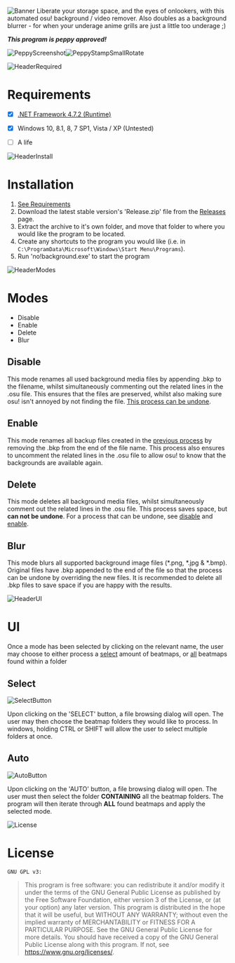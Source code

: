 ![Banner](https://user-images.githubusercontent.com/16698604/75624773-613fb600-5bf2-11ea-91e1-678ef262bb6f.png)
Liberate your storage space, and the eyes of onlookers, with this automated osu! background / video remover. Also doubles as a background blurrer - for when your underage anime grills are just a little too underage ;)

***This program is peppy approved!***

![PeppyScreenshot](https://user-images.githubusercontent.com/16698604/75625527-e8445c80-5bf9-11ea-9328-a03ce0cf49f4.png)![PeppyStampSmallRotate](https://user-images.githubusercontent.com/16698604/75625578-66086800-5bfa-11ea-9f3c-5109d993743e.png)


![HeaderRequired](https://user-images.githubusercontent.com/16698604/75624946-55ed8a00-5bf4-11ea-91a2-ddcdd45f2092.png)
# Requirements
- [x] [.NET Framework 4.7.2 (Runtime)](https://dotnet.microsoft.com/download/dotnet-framework)
- [x] Windows 10, 8.1, 8, 7 SP1, Vista / XP (Untested)
- [ ] A life


![HeaderInstall](https://user-images.githubusercontent.com/16698604/75624945-5423c680-5bf4-11ea-98a0-a1a3d2a6d1c8.png)
# Installation
1. [See Requirements](#requirements)
2. Download the latest stable version's 'Release.zip' file from the [Releases](https://github.com/starflash-studios/osu-backgroundpurger/releases) page.
3. Extract the archive to it's own folder, and move that folder to where you would like the program to be located.
4. Create any shortcuts to the program you would like (i.e. in `C:\ProgramData\Microsoft\Windows\Start Menu\Programs`).
5. Run 'no!background.exe' to start the program


![HeaderModes](https://user-images.githubusercontent.com/16698604/75624881-b7612900-5bf3-11ea-8f3a-6080751e55df.png)
# Modes
* Disable
* Enable
* Delete
* Blur

## Disable
This mode renames all used background media files by appending .bkp to the filename, whilst simultaneously commenting out the related lines in the .osu file. This ensures that the files are preserved, whilst also making sure osu! isn't annoyed by not finding the file. [This process can be undone](#enable).

## Enable
This mode renames all backup files created in the [previous process](#disable) by removing the .bkp from the end of the file name. This process also ensures to uncomment the related lines in the .osu file to allow osu! to know that the backgrounds are available again.

## Delete
This mode deletes all background media files, whilst simultaneously comment out the related lines in the .osu file. This process saves space, but **can not be undone**. For a process that can be undone, see [disable](#disable) and [enable](#enable).

## Blur
This mode blurs all supported background image files (*.png, *.jpg & *.bmp). Original files have .bkp appended to the end of the file so that the process can be undone by overriding the new files. It is recommended to delete all .bkp files to save space if you are happy with the results.


![HeaderUI](https://user-images.githubusercontent.com/16698604/75624880-b62ffc00-5bf3-11ea-814b-f32f03965525.png)
# UI
Once a mode has been selected by clicking on the relevant name, the user may choose to either process a [select](#select) amount of beatmaps, or [all](#auto) beatmaps found within a folder

## Select
![SelectButton](https://user-images.githubusercontent.com/16698604/75624884-bb8d4680-5bf3-11ea-9d48-ad93192acd03.png)

Upon clicking on the 'SELECT' button, a file browsing dialog will open. The user may then choose the beatmap folders they would like to process. In windows, holding CTRL or SHIFT will allow the user to select multiple folders at once.

## Auto
![AutoButton](https://user-images.githubusercontent.com/16698604/75625433-e4fca100-5bf8-11ea-80fb-c6f84ed375a1.png)

Upon clicking on the 'AUTO' button, a file browsing dialog will open. The user must then select the folder **CONTAINING** all the beatmap folders. The program will then iterate through **ALL** found beatmaps and apply the selected mode.


![License](https://user-images.githubusercontent.com/16698604/75624962-7b7a9380-5bf4-11ea-9395-6c818508d7eb.png)
# License
`GNU GPL v3: `
> This program is free software: you can redistribute it and/or modify it under the terms of the GNU General Public License as published by the Free Software Foundation, either version 3 of the License, or (at your option) any later version. This program is distributed in the hope that it will be useful, but WITHOUT ANY WARRANTY; without even the implied warranty of MERCHANTABILITY or FITNESS FOR A PARTICULAR PURPOSE. See the GNU General Public License for more details. You should have received a copy of the GNU General Public License along with this program. If not, see <https://www.gnu.org/licenses/>.